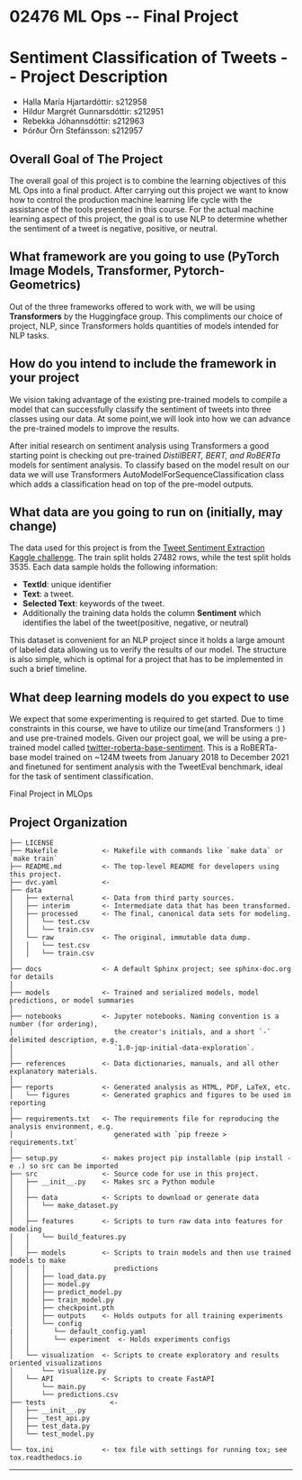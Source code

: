 02476 ML Ops -- Final Project
==============================

# Sentiment Classification of Tweets -- Project Description
- Halla María Hjartardóttir: s212958
- Hildur Margrét Gunnarsdóttir: s212951
- Rebekka Jóhannsdóttir: s212963
- Þórður Örn Stefánsson: s212957

## Overall Goal of The Project
The overall goal of this project is to combine the learning objectives of this ML Ops into a final product. After carrying out this project we want to know how to control the production machine learning life cycle with the assistance of the tools presented in this course. For the actual machine learning aspect of this project, the goal is to use NLP to determine whether the sentiment of a tweet is negative, positive, or neutral. 

## What framework are you going to use (PyTorch Image Models, Transformer, Pytorch-Geometrics)
Out of the three frameworks offered to work with, we will be using **Transformers** by the Huggingface group. This compliments our choice of project, NLP, since Transformers holds quantities of models intended for NLP tasks. 

## How do you intend to include the framework in your project
We vision taking advantage of the existing pre-trained models to compile a model that can successfully classify the sentiment of tweets into three classes using our data. At some point,we will look into how we can advance the pre-trained models to improve the results. 

After initial research on sentiment analysis using Transformers a good starting point is checking out pre-trained *DistilBERT, BERT, and RoBERTa* models for sentiment analysis. To classify based on the model result on our data we will use Transformers AutoModelForSequenceClassification class which adds a classification head on top of the pre-model outputs.

## What data are you going to run on (initially, may change)
The data used for this project is from the [Tweet Sentiment Extraction Kaggle challenge](https://www.kaggle.com/competitions/tweet-sentiment-extraction/data). The train split holds 27482 rows, while the test split holds 3535. Each data sample holds the following information: 

- **TextId**: unique identifier
- **Text**: a tweet.
- **Selected Text**: keywords of the tweet.
- Additionally the training data holds the column **Sentiment** which identifies the label of the tweet(positive, negative, or neutral)

This dataset is convenient for an NLP project since it holds a
 large amount of labeled data allowing us to verify the results of our model. The structure is also simple, which is optimal for a project that has to be implemented in such a brief timeline.

## What deep learning models do you expect to use
We expect that some experimenting is required to get started. Due to time constraints in this course, we have to utilize our time(and Transformers :) ) and use pre-trained models. Given our project goal, we will be using a pre-trained model called [twitter-roberta-base-sentiment](https://huggingface.co/cardiffnlp/twitter-roberta-base-sentiment). This is a RoBERTa-base model trained on ~124M tweets from January 2018 to December 2021 and finetuned for sentiment analysis with the TweetEval benchmark, ideal for the task of sentiment classification. 



Final Project in MLOps

Project Organization
------------

    ├── LICENSE
    ├── Makefile           <- Makefile with commands like `make data` or `make train`
    ├── README.md          <- The top-level README for developers using this project.
    ├── dvc.yaml           <- 
    ├── data
    │   ├── external       <- Data from third party sources.
    │   ├── interim        <- Intermediate data that has been transformed.
    │   ├── processed      <- The final, canonical data sets for modeling.
    │   │   └── test.csv
    │   │   └── train.csv
    │   └── raw            <- The original, immutable data dump.
    │   │   └── test.csv
    │   │   └── train.csv
    │
    ├── docs               <- A default Sphinx project; see sphinx-doc.org for details
    │
    ├── models             <- Trained and serialized models, model predictions, or model summaries
    │
    ├── notebooks          <- Jupyter notebooks. Naming convention is a number (for ordering),
    │                         the creator's initials, and a short `-` delimited description, e.g.
    │                         `1.0-jqp-initial-data-exploration`.
    │
    ├── references         <- Data dictionaries, manuals, and all other explanatory materials.
    │
    ├── reports            <- Generated analysis as HTML, PDF, LaTeX, etc.
    │   └── figures        <- Generated graphics and figures to be used in reporting
    │
    ├── requirements.txt   <- The requirements file for reproducing the analysis environment, e.g.
    │                         generated with `pip freeze > requirements.txt`
    │
    ├── setup.py           <- makes project pip installable (pip install -e .) so src can be imported
    ├── src                <- Source code for use in this project.
    │   ├── __init__.py    <- Makes src a Python module
    │   │
    │   ├── data           <- Scripts to download or generate data
    │   │   └── make_dataset.py
    │   │
    │   ├── features       <- Scripts to turn raw data into features for modeling
    │   │   └── build_features.py
    │   │
    │   ├── models         <- Scripts to train models and then use trained models to make
    │   │   │                 predictions
    │   │   ├── load_data.py
    │   │   ├── model.py
    │   │   ├── predict_model.py
    │   │   ├── train_model.py
    │   │   ├── checkpoint.pth
    │   │   ├── outputs    <- Holds outputs for all training experiments 
    │   │   └── config
    |   │      └── default_config.yaml
    │   │      └── experiment  <- Holds experiments configs 
    │   │
    │   └── visualization  <- Scripts to create exploratory and results oriented visualizations
    │       └── visualize.py
    │   └── API            <- Scripts to create FastAPI
    │       └── main.py
    │       └── predictions.csv
    ├── tests                <- 
    │   ├── __init__.py
    │   ├── _test_api.py
    │   ├── test_data.py
    │   └── test_model.py
    │
    └── tox.ini            <- tox file with settings for running tox; see tox.readthedocs.io


--------


